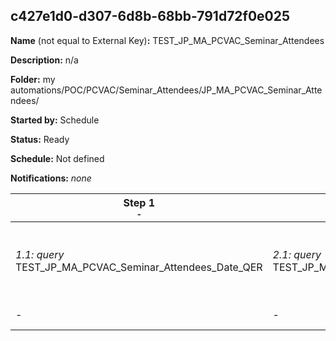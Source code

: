 ## c427e1d0-d307-6d8b-68bb-791d72f0e025

**Name** (not equal to External Key)**:** TEST_JP_MA_PCVAC_Seminar_Attendees

**Description:** n/a

**Folder:** my automations/POC/PCVAC/Seminar_Attendees/JP_MA_PCVAC_Seminar_Attendees/

**Started by:** Schedule

**Status:** Ready

**Schedule:** Not defined

**Notifications:** _none_


| Step 1<br>_<small>-</small>_ | Step 2<br>_<small>-</small>_ | Step 3<br>_<small>-</small>_ | Step 4<br>_<small>-</small>_ | Step 5<br>_<small>-</small>_ |
| --- | --- | --- | --- | --- |
| _1.1: query_<br>TEST_JP_MA_PCVAC_Seminar_Attendees_Date_QER | _2.1: query_<br>TEST_JP_MA_PCVAC_Seminar_Attendees_NewRecord_QER | _3.1: verification_<br>bfa3ea04-cb26-47b3-8c24-e5a7f9916b5f | _4.1: query_<br>TEST_JP_MA_PCVAC_Seminar_Attendees_Count_QER | _5.1: emailSend_<br>TEST_JP_MA_PCVAC_Seminar_Attendees_ImportMail |
| - | - | - | - | _5.2: query_<br>TEST_JP_MA_PCVAC_Seminar_Attendees_Date_Bk_QER |
